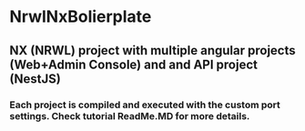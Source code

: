 # NrwlNxBolierplate

## NX (NRWL) project with multiple angular projects (Web+Admin Console) and and API project (NestJS)

### Each project is compiled and executed with the custom port settings. Check tutorial ReadMe.MD for more details.

